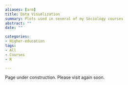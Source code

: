 ```yaml
---
aliases: [arm]
title: Data Visualization
summary: Plots used in several of my Sociology courses
abstract: ""
date: ""

categories:
- Higher-education
tags:
- All
- Courses
- R

---
```


Page under construction. Please visit again soon.

